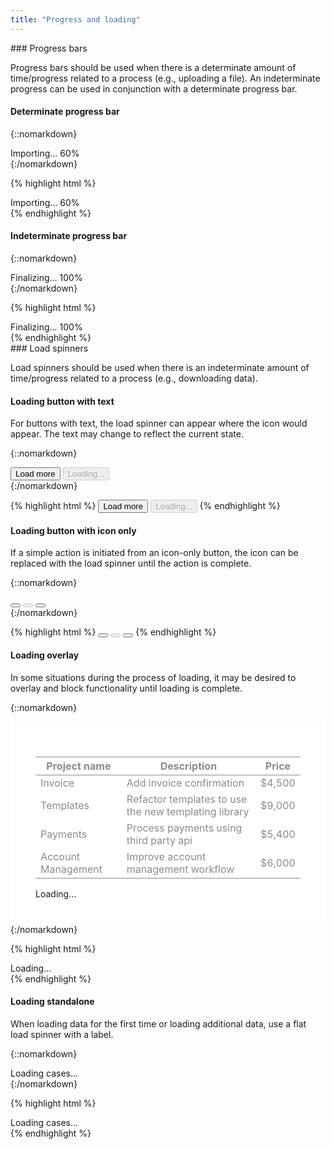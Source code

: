 ```yaml
---
title: "Progress and loading"
---
```


<div class="pl-pattern">
### Progress bars

Progress bars should be used when there is a determinate amount of time/progress related to a process (e.g., uploading a file). An indeterminate progress can be used in conjunction with a determinate progress bar.

#### Determinate progress bar

{::nomarkdown}
<div class="pl-preview">
<div style="max-width: 200px;">
    <div class="progress-label">
        Importing...
        <span id="exampleProgressBarValue" class="pull-right text-muted">60%</span>
    </div>
    <div class="progress">
      <div id="exampleProgressBar" class="progress-bar" role="progressbar" aria-valuenow="60" aria-valuemin="0" aria-valuemax="100" style="width: 60%;">
      </div>
    </div>
</div>
</div>
{:/nomarkdown}

{% highlight html %}
<div class="progress-labels">
    Importing...
    <span id="exampleProgressBarValue1" class="pull-right text-muted">60%</span>
</div>
<div class="progress">
    <div id="exampleProgressBar" class="progress-bar" role="progressbar" aria-valuenow="60" aria-valuemin="0" aria-valuemax="100" style="width: 60%;">
    </div>
</div>
{% endhighlight %}

#### Indeterminate progress bar

{::nomarkdown}
<div class="pl-preview">
<div style="max-width: 200px;">
    <div class="progress-label">
        Finalizing...
        <span id="exampleProgressBarValue2" class="pull-right text-muted">100%</span>
    </div>
    <div class="progress">
      <div class="progress-bar progress-bar-striped active" role="progressbar" aria-valuenow="100" aria-valuemin="0" aria-valuemax="100" style="width: 100%;">
      </div>
    </div>
</div>
</div>
{:/nomarkdown}


{% highlight html %}
<div class="progress-label">
    Finalizing...
    <span id="exampleProgressBarValue3" class="pull-right text-muted">100%</span>
</div>
<div class="progress">
    <div class="progress-bar progress-bar-striped active" role="progressbar" aria-valuenow="100" aria-valuemin="0" aria-valuemax="100" style="width: 100%;">
    </div>
</div>
{% endhighlight %}
</div>

<div class="pl-pattern">
### Load spinners

Load spinners should be used when there is an indeterminate amount of time/progress related to a process (e.g., downloading data).

#### Loading button with text
For buttons with text, the load spinner can appear where the icon would appear. The text may change to reflect the current state.

{::nomarkdown}
<div class="pl-preview">
<button class="btn btn-default">Load more</button>
<button class="btn btn-default" disabled><i class="loading-icon"></i> Loading...</button>
</div>
{:/nomarkdown}

{% highlight html %}
<button class="btn btn-default">Load more</button>
<button class="btn btn-default" disabled><i class="loading-icon"></i> Loading...</button>
{% endhighlight %}

#### Loading button with icon only
If a simple action is initiated from an icon-only button, the icon can be replaced with the load spinner until the action is complete.

{::nomarkdown}
<div class="pl-preview">
<button class="btn btn-default btn-icon-only" aria-label="Add to Favorites"><i class="icon icon-star-o"></i></button>
<button class="btn btn-default btn-icon-only loading-background" aria-label="Reload" disabled><i style="visibility: hidden;" class="icon icon-star-o"></i></button>
<button class="btn btn-default btn-icon-only" aria-label="Remove from Favorites"><i class="icon icon-star"></i></button>
</div>
{:/nomarkdown}

{% highlight html %}
<button class="btn btn-default btn-icon-only"><i class="icon icon-star-o"></i></button>
<button class="btn btn-default btn-icon-only loading-background" disabled><i style="visibility: hidden;" class="icon icon-star-o"></i></button>
<button class="btn btn-default btn-icon-only"><i class="icon icon-star"></i></button>
{% endhighlight %}

#### Loading overlay
In some situations during the process of loading, it may be desired to overlay and block functionality until loading is complete.

{::nomarkdown}
<div class="pl-preview">
<div style="position: relative; padding: 40px; background: #fff;">
    <table class="table table-inverse" style="opacity: .5;">
        <thead>
            <tr>
                <th>Project name</th>
                <th>Description</th>
                <th>Price</th>
            </tr>
        </thead>
        <tbody>
            <tr>
                <td>Invoice</td>
                <td><span >Add invoice confirmation</span></td>
                <td><span >$4,500</span></td>
            </tr>
            <tr>
                <td>Templates</td>
                <td><span >Refactor templates to use the new templating library</span></td>
                <td><span >$9,000</span></td>
            </tr>
            <tr>
                <td>Payments</td>
                <td><span >Process payments using third party api</span></td>
                <td><span >$5,400</span></td>
            </tr>
            <tr>
                <td>Account Management</td>
                <td><span >Improve account management workflow</span></td>
                <td><span >$6,000</span></td>
            </tr>
        </tbody>
    </table>
    <div class="loading-overlay">
        <i class="loading-icon"></i><div>Loading...</div>
    </div>
</div>
</div>
{:/nomarkdown}

{% highlight html %}
<div class="loading-overlay">
    <i class="loading-icon"></i><div>Loading...</div>
</div>
{% endhighlight %}


#### Loading standalone
When loading data for the first time or loading additional data, use a flat load spinner with a label.

{::nomarkdown}
<div class="pl-preview">
<div class="loading">
    <i class="loading-icon"></i>
</div>
<div class="text-center text-muted">Loading cases...</div>
</div>
{:/nomarkdown}

{% highlight html %}
<div class="loading">
    <i class="loading-icon"></i>
</div>
<div class="text-center text-muted">Loading cases...</div>
{% endhighlight %}

</div>
